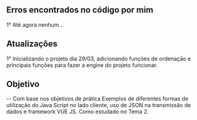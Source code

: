 ## Erros encontrados no código por mim
1° Até agora nenhum...

## Atualizações
1° Inicializando o projeto dia 29/03, adicionando funções de ordenação e principais funções para fazer a engine do projeto funcionar.

## Objetivo
-- Com base nos objetivos de prática Exemplos de diferentes formas de utilização do Java Script no lado cliente, uso de JSON na transmissão de dados e framework VUE JS. Como estudado no Tema 2.

